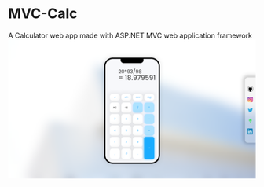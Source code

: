 # MVC-Calc
A Calculator web app made with ASP.NET MVC web application framework
<img src="https://github.com/Akshay-Vs/resources/raw/main/images/MVC-Calc.png?raw=true"/>

